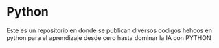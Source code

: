 # Python
Este es un repositorio en donde se publican diversos codigos hehcos en python para el aprendizaje desde cero hasta dominar la IA con PYTHON

